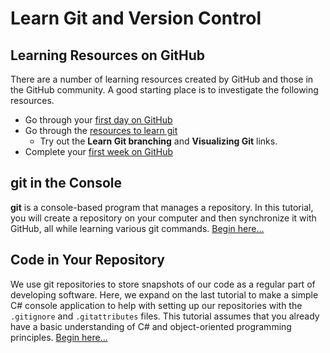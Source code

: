 # Learn Git and Version Control

## Learning Resources on GitHub

There are a number of learning resources created by GitHub and those in the GitHub community. A good starting place is to investigate the following resources.

- Go through your [first day on GitHub](https://lab.github.com/githubtraining/paths/first-day-on-github)
- Go through the [resources to learn git](http://try.github.io/)
  - Try out the **Learn Git branching** and **Visualizing Git** links.
- Complete your [first week on GitHub](https://lab.github.com/githubtraining/paths/first-week-on-github)

## git in the Console

**git** is a console-based program that manages a repository. In this tutorial, you will create a repository on your computer and then synchronize it with GitHub, all while learning various git commands. [Begin here...](gitCommands.md)

## Code in Your Repository

We use git repositories to store snapshots of our code as a regular part of developing software. Here, we expand on the last tutorial to make a simple C# console application to help with setting up our repositories with the `.gitignore` and `.gitattributes` files. This tutorial assumes that you already have a basic understanding of C# and object-oriented programming principles. [Begin here...](repo.md)
